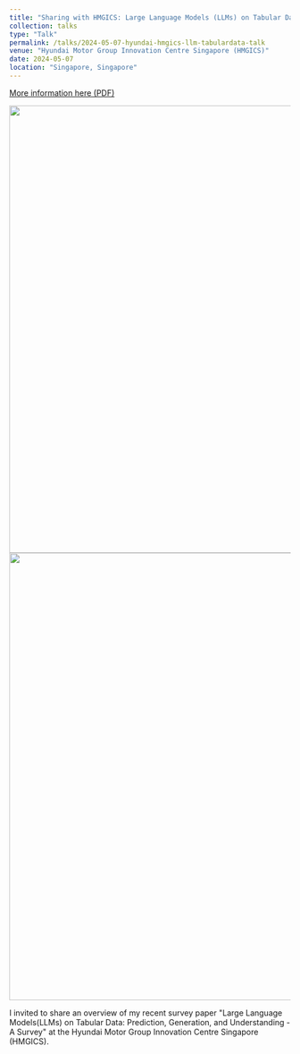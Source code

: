 ```yaml
---
title: "Sharing with HMGICS: Large Language Models (LLMs) on Tabular Data - A Survey"
collection: talks
type: "Talk"
permalink: /talks/2024-05-07-hyundai-hmgics-llm-tabulardata-talk
venue: "Hyundai Motor Group Innovation Centre Singapore (HMGICS)"
date: 2024-05-07
location: "Singapore, Singapore"
---
```


<a href='https://tanfiona.github.io/files/features/2024_LLMs_x_TabularData_HyundaiSharing.pdf'>More information here (PDF)</a>


<img src='https://tanfiona.github.io/images/events/2024_Hyundai_Sharing_Talk_P1.jpg' width=800>


<img src='https://tanfiona.github.io/images/events/2024_Hyundai_Sharing_Talk_P2.jpg' width=800>

I invited to share an overview of my recent survey paper &quot;Large Language Models(LLMs) on Tabular Data: Prediction, Generation, and Understanding - A Survey&quot; at the Hyundai Motor Group Innovation Centre Singapore (HMGICS).
